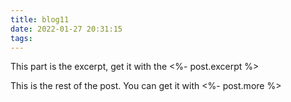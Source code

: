 ```yaml
---
title: blog11
date: 2022-01-27 20:31:15
tags:
---
```

This part is the excerpt, get it with the <%- post.excerpt %>
<!-- more --> 
This is the rest of the post. You can get it with <%- post.more %>